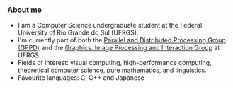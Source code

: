 ### About me

- I am a Computer Science undergraduate student at the Federal University of Rio Grande do Sul (UFRGS).
- I'm currently part of both the [Parallel and Distributed Processing Group (GPPD)](https://www.inf.ufrgs.br/gppd/site/) and the [Graphics, Image Processing and Interaction Group](https://www.inf.ufrgs.br/cg/) at UFRGS.
- Fields of interest: visual computing, high-performance computing, theoretical computer science, pure mathematics, and linguistics.
- Favourite languages: C, C++ and Japanese
